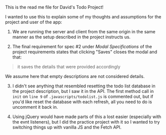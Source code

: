 This is the read me file for David's Todo Project!

I wanted to use this to explain some of my thoughts and assumptions for the project and user of the app:

1. We are running the server and client from the same origin in the same manner as the setup described in the project instructs us. 

2. The final requirement for spec #2 under *Modal Specifications* of the project requirements states that clicking "Saves" closes the modal and that:

> it saves the details that were provided accordingly

We assume here that empty descriptions are not considered details.

3. I didn't see anything that resembled resetting the todo list database in the project description, but I saw it in the API. The first method call in `init` on `line 9` of `.javascripts/todolist.js` is commented out, but if you'd like reset the database with each refresh, all you need to do is uncomment it back in.

4. Using jQuery would have made parts of this a lost easier (especially with the evnt listeners), but I did the practice project with it so I wanted to try switching things up with vanilla JS and the Fetch API.